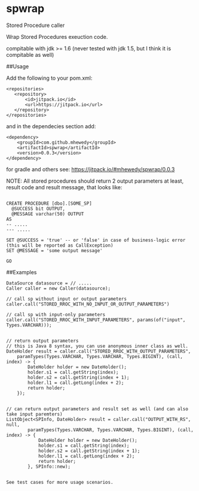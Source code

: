 # spwrap
Stored Procedure caller 

Wrap Stored Procedures exeuction code.

compitable with jdk >= 1.6 (never tested with jdk 1.5, but I think it is compitable as well)


##Usage
 
 Add the following to your pom.xml:
 
 ```
 <repositories>
	<repository>
		<id>jitpack.io</id>
		<url>https://jitpack.io</url>
	</repository>
</repositories>
```

and in the dependecies section add:
```
<dependency>
	<groupId>com.github.mhewedy</groupId>
	<artifactId>spwrap</artifactId>
	<version>0.0.3</version>
</dependency>
```

for gradle and others see: https://jitpack.io/#mhewedy/spwrap/0.0.3

NOTE: All stored procedures should return 2 output parameters at least, result code and result message, that looks like:
```

CREATE PROCEDURE [dbo].[SOME_SP]
  @SUCCESS bit OUTPUT, 
  @MESSAGE varchar(50) OUTPUT
AS
-- .....
--- .....

SET @SUCCESS = 'true' -- or 'false' in case of business-logic error (this will be reported as CallException)
SET @MESSAGE = 'some output message'

GO
```
##Examples

```
DataSource datasource = // .....
Caller caller = new Caller(datasource);

// call sp without input or output parameters
caller.call("STORED_RROC_WITH_NO_INPUT_OR_OUTPUT_PARAMETERS")

// call sp with input-only parameters
caller.call("STORED_RROC_WITH_INPUT_PARAMETERS", params(of("input", Types.VARCHAR)));


// return output parameters
// this is Java 8 syntax, you can use anonymous inner class as well.
DateHolder result = caller.call("STORED_RROC_WITH_OUTPUT_PARAMETERS",
	paramTypes(Types.VARCHAR, Types.VARCHAR, Types.BIGINT), (call, index) -> {
		DateHolder holder = new DateHolder();
		holder.s1 = call.getString(index);
		holder.s2 = call.getString(index + 1);
		holder.l1 = call.getLong(index + 2);
		return holder;
	});


// can return output parameters and result set as well (and can also take input paremters)
ListObject<SPInfo, DateHolder> result = caller.call("OUTPUT_WITH_RS", null,
		paramTypes(Types.VARCHAR, Types.VARCHAR, Types.BIGINT), (call, index) -> {
			DateHolder holder = new DateHolder();
			holder.s1 = call.getString(index);
			holder.s2 = call.getString(index + 1);
			holder.l1 = call.getLong(index + 2);
			return holder;
		}, SPInfo::new);


See test cases for more usage scenarios.

```
